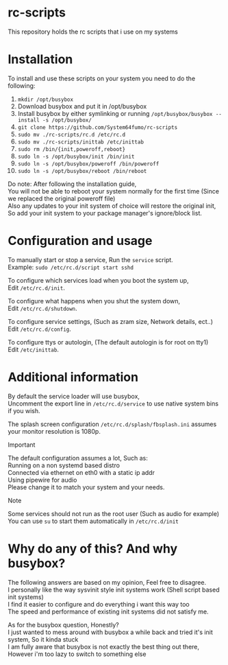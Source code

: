# rc-scripts
This repository holds the rc scripts that i use on my systems<br>

# Installation
To install and use these scripts on your system you need to do the following: <br>
1. `mkdir /opt/busybox`
2. Download busybox and put it in /opt/busybox
3. Install busybox by either symlinking or running `/opt/busybox/busybox --install -s /opt/busybox/`
4. `git clone https://github.com/System64fumo/rc-scripts`
5. `sudo mv ./rc-scripts/rc.d /etc/rc.d`
6. `sudo mv ./rc-scripts/inittab /etc/inittab`
7. `sudo rm /bin/{init,poweroff,reboot}`
8. `sudo ln -s /opt/busybox/init /bin/init`
9. `sudo ln -s /opt/busybox/poweroff /bin/poweroff`
10. `sudo ln -s /opt/busybox/reboot /bin/reboot`

Do note: After following the installation guide,<br>
You will not be able to reboot your system normally for the first time (Since we replaced the original poweroff file)<br>
Also any updates to your init system of choice will restore the original init,<br>
So add your init system to your package manager's ignore/block list.

# Configuration and usage
To manually start or stop a service, Run the `service` script.<br>
Example: `sudo /etc/rc.d/script start sshd`<br>

To configure which services load when you boot the system up, <br>
Edit `/etc/rc.d/init`.<br>

To configure what happens when you shut the system down, <br>
Edit `/etc/rc.d/shutdown`.<br>

To configure service settings, (Such as zram size, Network details, ect..)<br>
Edit `/etc/rc.d/config`.<br>

To configure ttys or autologin, (The default autologin is for root on tty1)<br>
Edit `/etc/inittab`.

# Additional information
By default the service loader will use busybox,<br>
Uncomment the export line in `/etc/rc.d/service` to use native system bins if you wish.<br>

The splash screen configuration `/etc/rc.d/splash/fbsplash.ini` assumes your monitor resolution is 1080p.<br>

> [!IMPORTANT]
> The default configuration assumes a lot, Such as:<br>
> Running on a non systemd based distro<br>
> Connected via ethernet on eth0 with a static ip addr<br>
> Using pipewire for audio<br>
> Please change it to match your system and your needs.<br>

> [!NOTE]
> Some services should not run as the root user (Such as audio for example)<br>
> You can use `su` to start them automatically in `/etc/rc.d/init`<br>


# Why do any of this? And why busybox?
The following answers are based on my opinion, Feel free to disagree.<br>
I personally like the way sysvinit style init systems work (Shell script based init systems)<br>
I find it easier to configure and do everything i want this way too<br>
The speed and performance of existing init systems did not satisfy me.<br>

As for the busybox question, Honestly?<br>
I just wanted to mess around with busybox a while back and tried it's init system, So it kinda stuck<br>
I am fully aware that busybox is not exactly the best thing out there,<br>
However i'm too lazy to switch to something else<br>
